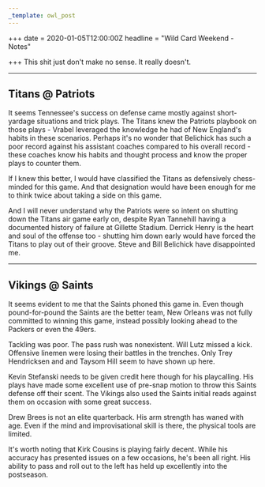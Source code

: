 ```yaml
---
_template: owl_post
---
```



+++
date = 2020-01-05T12:00:00Z
headline = "Wild Card Weekend - Notes"

+++
This shit just don't make no sense. It really doesn't.

***

## Titans @ Patriots

It seems Tennessee's success on defense came mostly against short-yardage situations and trick plays. The Titans knew the Patriots playbook on those plays - Vrabel leveraged the knowledge he had of New England's habits in these scenarios. Perhaps it's no wonder that Belichick has such a poor record against his assistant coaches compared to his overall record - these coaches know his habits and thought process and know the proper plays to counter them.

If I knew this better, I would have classified the Titans as defensively chess-minded for this game. And that designation would have been enough for me to think twice about taking a side on this game.

And I will never understand why the Patriots were so intent on shutting down the Titans air game early on, despite Ryan Tannehill having a documented history of failure at Gillette Stadium. Derrick Henry is the heart and soul of the offense too - shutting him down early would have forced the Titans to play out of their groove. Steve and Bill Belichick have disappointed me. 

***

## Vikings @ Saints

It seems evident to me that the Saints phoned this game in. Even though pound-for-pound the Saints are the better team, New Orleans was not fully committed to winning this game, instead possibly looking ahead to the Packers or even the 49ers.

Tackling was poor. The pass rush was nonexistent. Will Lutz missed a kick. Offensive linemen were losing their battles in the trenches. Only Trey Hendricksen and and Taysom Hill seem to have shown up here.

Kevin Stefanski needs to be given credit here though for his playcalling. His plays have made some excellent use of pre-snap motion to throw this Saints defense off their scent. The Vikings also used the Saints initial reads against them on occasion with some great success.

Drew Brees is not an elite quarterback. His arm strength has waned with age. Even if the mind and improvisational skill is there, the physical tools are limited.

It's worth noting that Kirk Cousins is playing fairly decent. While his accuracy has presented issues on a few occasions, he's been all right. His ability to pass and roll out to the left has held up excellently into the postseason.
